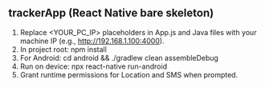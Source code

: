 trackerApp (React Native bare skeleton)
--------------------------------------
1. Replace <YOUR_PC_IP> placeholders in App.js and Java files with your machine IP (e.g., http://192.168.1.100:4000).
2. In project root: npm install
3. For Android: cd android && ./gradlew clean assembleDebug
4. Run on device: npx react-native run-android
5. Grant runtime permissions for Location and SMS when prompted.
